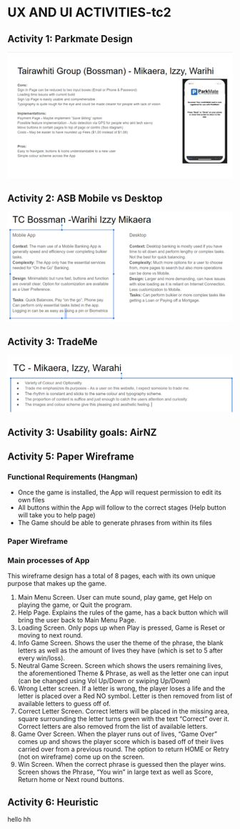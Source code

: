 # UX AND UI ACTIVITIES-tc2

## Activity 1: Parkmate Design

![](images/A1.png)

## Activity 2: ASB Mobile vs Desktop

![](images/A2.png)

## Activity 3: TradeMe

![](images/A3.png)

## Activity 3: Usability goals: AirNZ




## Activity 5: Paper Wireframe 

### Functional Requirements (Hangman)

+ Once the game is installed, the App will request permission to edit its own files
+ All buttons within the App will follow to the correct stages (Help button will take you to help page)
+ The Game should be able to generate phrases from within its files

### Paper Wireframe



### Main processes of App

This wireframe design has a total of 8 pages, each with its own unique purpose that makes up the game. 
1.	Main Menu Screen. User can mute sound, play game, get Help on playing the game, or Quit the program. 
2.	Help Page. Explains the rules of the game, has a back button which will bring the user back to Main Menu Page.
3.	Loading Screen. Only pops up when Play is pressed, Game is Reset or moving to next round. 
4.	Info Game Screen. Shows the user the theme of the phrase, the blank letters as well as the amount of lives they have (which is set to 5 after every win/loss).
5.	Neutral Game Screen. Screen which shows the users remaining lives, the aforementioned Theme & Phrase, as well as the letter one can input (can be changed using Vol Up/Down or swiping Up/Down)
6.	Wrong Letter screen. If a letter is wrong, the player loses a life and the letter is placed over a Red NO symbol. Letter is then removed from list of available letters to guess off of.
7.	Correct Letter Screen. Correct letters will be placed in the missing area, square surrounding the letter turns green with the text “Correct” over it. Correct letters are also removed from the list of available letters.
8.	Game Over Screen. When the player runs out of lives, “Game Over” comes up and shows the player score which is based off of their lives carried over from a previous round. The option to return HOME or Retry (not on wireframe) come up on the screen. 
9.	Win Screen. When the correct phrase is guessed then the player wins. Screen shows the Phrase, “You win” in large text as well as Score, Return home or Next round buttons. 

## Activity 6: Heuristic

hello hh
